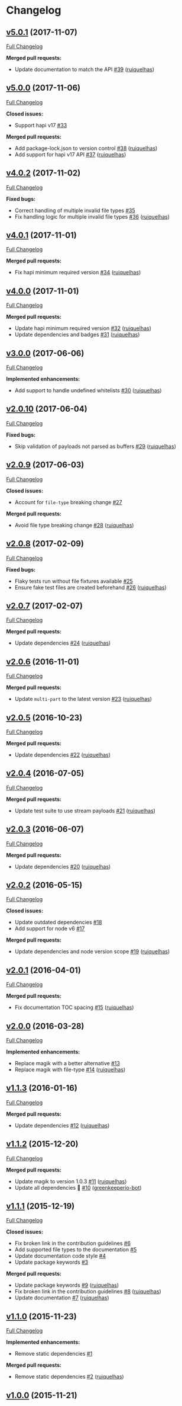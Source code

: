 # Changelog

## [v5.0.1](https://github.com/ruiquelhas/houdin/tree/v5.0.1) (2017-11-07)
[Full Changelog](https://github.com/ruiquelhas/houdin/compare/v5.0.0...v5.0.1)

**Merged pull requests:**

- Update documentation to match the API [\#39](https://github.com/ruiquelhas/houdin/pull/39) ([ruiquelhas](https://github.com/ruiquelhas))

## [v5.0.0](https://github.com/ruiquelhas/houdin/tree/v5.0.0) (2017-11-06)
[Full Changelog](https://github.com/ruiquelhas/houdin/compare/v4.0.2...v5.0.0)

**Closed issues:**

- Support hapi v17 [\#33](https://github.com/ruiquelhas/houdin/issues/33)

**Merged pull requests:**

- Add package-lock.json to version control [\#38](https://github.com/ruiquelhas/houdin/pull/38) ([ruiquelhas](https://github.com/ruiquelhas))
- Add support for hapi v17 API [\#37](https://github.com/ruiquelhas/houdin/pull/37) ([ruiquelhas](https://github.com/ruiquelhas))

## [v4.0.2](https://github.com/ruiquelhas/houdin/tree/v4.0.2) (2017-11-02)
[Full Changelog](https://github.com/ruiquelhas/houdin/compare/v4.0.1...v4.0.2)

**Fixed bugs:**

- Correct handling of multiple invalid file types [\#35](https://github.com/ruiquelhas/houdin/issues/35)
- Fix handling logic for multiple invalid file types [\#36](https://github.com/ruiquelhas/houdin/pull/36) ([ruiquelhas](https://github.com/ruiquelhas))

## [v4.0.1](https://github.com/ruiquelhas/houdin/tree/v4.0.1) (2017-11-01)
[Full Changelog](https://github.com/ruiquelhas/houdin/compare/v4.0.0...v4.0.1)

**Merged pull requests:**

- Fix hapi minimum required version [\#34](https://github.com/ruiquelhas/houdin/pull/34) ([ruiquelhas](https://github.com/ruiquelhas))

## [v4.0.0](https://github.com/ruiquelhas/houdin/tree/v4.0.0) (2017-11-01)
[Full Changelog](https://github.com/ruiquelhas/houdin/compare/v3.0.0...v4.0.0)

**Merged pull requests:**

- Update hapi minimum required version [\#32](https://github.com/ruiquelhas/houdin/pull/32) ([ruiquelhas](https://github.com/ruiquelhas))
- Update dependencies and badges [\#31](https://github.com/ruiquelhas/houdin/pull/31) ([ruiquelhas](https://github.com/ruiquelhas))

## [v3.0.0](https://github.com/ruiquelhas/houdin/tree/v3.0.0) (2017-06-06)
[Full Changelog](https://github.com/ruiquelhas/houdin/compare/v2.0.10...v3.0.0)

**Implemented enhancements:**

- Add support to handle undefined whitelists [\#30](https://github.com/ruiquelhas/houdin/pull/30) ([ruiquelhas](https://github.com/ruiquelhas))

## [v2.0.10](https://github.com/ruiquelhas/houdin/tree/v2.0.10) (2017-06-04)
[Full Changelog](https://github.com/ruiquelhas/houdin/compare/v2.0.9...v2.0.10)

**Fixed bugs:**

- Skip validation of payloads not parsed as buffers [\#29](https://github.com/ruiquelhas/houdin/pull/29) ([ruiquelhas](https://github.com/ruiquelhas))

## [v2.0.9](https://github.com/ruiquelhas/houdin/tree/v2.0.9) (2017-06-03)
[Full Changelog](https://github.com/ruiquelhas/houdin/compare/v2.0.8...v2.0.9)

**Closed issues:**

- Account for `file-type` breaking change [\#27](https://github.com/ruiquelhas/houdin/issues/27)

**Merged pull requests:**

- Avoid file type breaking change [\#28](https://github.com/ruiquelhas/houdin/pull/28) ([ruiquelhas](https://github.com/ruiquelhas))

## [v2.0.8](https://github.com/ruiquelhas/houdin/tree/v2.0.8) (2017-02-09)
[Full Changelog](https://github.com/ruiquelhas/houdin/compare/v2.0.7...v2.0.8)

**Fixed bugs:**

- Flaky tests run without file fixtures available [\#25](https://github.com/ruiquelhas/houdin/issues/25)
- Ensure fake test files are created beforehand [\#26](https://github.com/ruiquelhas/houdin/pull/26) ([ruiquelhas](https://github.com/ruiquelhas))

## [v2.0.7](https://github.com/ruiquelhas/houdin/tree/v2.0.7) (2017-02-07)
[Full Changelog](https://github.com/ruiquelhas/houdin/compare/v2.0.6...v2.0.7)

**Merged pull requests:**

- Update dependencies [\#24](https://github.com/ruiquelhas/houdin/pull/24) ([ruiquelhas](https://github.com/ruiquelhas))

## [v2.0.6](https://github.com/ruiquelhas/houdin/tree/v2.0.6) (2016-11-01)
[Full Changelog](https://github.com/ruiquelhas/houdin/compare/v2.0.5...v2.0.6)

**Merged pull requests:**

- Update `multi-part` to the latest version [\#23](https://github.com/ruiquelhas/houdin/pull/23) ([ruiquelhas](https://github.com/ruiquelhas))

## [v2.0.5](https://github.com/ruiquelhas/houdin/tree/v2.0.5) (2016-10-23)
[Full Changelog](https://github.com/ruiquelhas/houdin/compare/v2.0.4...v2.0.5)

**Merged pull requests:**

- Update dependencies [\#22](https://github.com/ruiquelhas/houdin/pull/22) ([ruiquelhas](https://github.com/ruiquelhas))

## [v2.0.4](https://github.com/ruiquelhas/houdin/tree/v2.0.4) (2016-07-05)
[Full Changelog](https://github.com/ruiquelhas/houdin/compare/v2.0.3...v2.0.4)

**Merged pull requests:**

- Update test suite to use stream payloads [\#21](https://github.com/ruiquelhas/houdin/pull/21) ([ruiquelhas](https://github.com/ruiquelhas))

## [v2.0.3](https://github.com/ruiquelhas/houdin/tree/v2.0.3) (2016-06-07)
[Full Changelog](https://github.com/ruiquelhas/houdin/compare/v2.0.2...v2.0.3)

**Merged pull requests:**

- Update dependencies [\#20](https://github.com/ruiquelhas/houdin/pull/20) ([ruiquelhas](https://github.com/ruiquelhas))

## [v2.0.2](https://github.com/ruiquelhas/houdin/tree/v2.0.2) (2016-05-15)
[Full Changelog](https://github.com/ruiquelhas/houdin/compare/v2.0.1...v2.0.2)

**Closed issues:**

- Update outdated dependencies [\#18](https://github.com/ruiquelhas/houdin/issues/18)
- Add support for node v6 [\#17](https://github.com/ruiquelhas/houdin/issues/17)

**Merged pull requests:**

- Update dependencies and node version scope [\#19](https://github.com/ruiquelhas/houdin/pull/19) ([ruiquelhas](https://github.com/ruiquelhas))

## [v2.0.1](https://github.com/ruiquelhas/houdin/tree/v2.0.1) (2016-04-01)
[Full Changelog](https://github.com/ruiquelhas/houdin/compare/v2.0.0...v2.0.1)

**Merged pull requests:**

- Fix documentation TOC spacing [\#15](https://github.com/ruiquelhas/houdin/pull/15) ([ruiquelhas](https://github.com/ruiquelhas))

## [v2.0.0](https://github.com/ruiquelhas/houdin/tree/v2.0.0) (2016-03-28)
[Full Changelog](https://github.com/ruiquelhas/houdin/compare/v1.1.3...v2.0.0)

**Implemented enhancements:**

- Replace magik with a better alternative [\#13](https://github.com/ruiquelhas/houdin/issues/13)
- Replace magik with file-type [\#14](https://github.com/ruiquelhas/houdin/pull/14) ([ruiquelhas](https://github.com/ruiquelhas))

## [v1.1.3](https://github.com/ruiquelhas/houdin/tree/v1.1.3) (2016-01-16)
[Full Changelog](https://github.com/ruiquelhas/houdin/compare/v1.1.2...v1.1.3)

**Merged pull requests:**

- Update dependencies [\#12](https://github.com/ruiquelhas/houdin/pull/12) ([ruiquelhas](https://github.com/ruiquelhas))

## [v1.1.2](https://github.com/ruiquelhas/houdin/tree/v1.1.2) (2015-12-20)
[Full Changelog](https://github.com/ruiquelhas/houdin/compare/v1.1.1...v1.1.2)

**Merged pull requests:**

- Update magik to version 1.0.3 [\#11](https://github.com/ruiquelhas/houdin/pull/11) ([ruiquelhas](https://github.com/ruiquelhas))
- Update all dependencies 🌴 [\#10](https://github.com/ruiquelhas/houdin/pull/10) ([greenkeeperio-bot](https://github.com/greenkeeperio-bot))

## [v1.1.1](https://github.com/ruiquelhas/houdin/tree/v1.1.1) (2015-12-19)
[Full Changelog](https://github.com/ruiquelhas/houdin/compare/v1.1.0...v1.1.1)

**Closed issues:**

- Fix broken link in the contribution guidelines [\#6](https://github.com/ruiquelhas/houdin/issues/6)
- Add supported file types to the documentation [\#5](https://github.com/ruiquelhas/houdin/issues/5)
- Update documentation code style [\#4](https://github.com/ruiquelhas/houdin/issues/4)
- Update package keywords [\#3](https://github.com/ruiquelhas/houdin/issues/3)

**Merged pull requests:**

- Update package keywords [\#9](https://github.com/ruiquelhas/houdin/pull/9) ([ruiquelhas](https://github.com/ruiquelhas))
- Fix broken link in the contribution guidelines [\#8](https://github.com/ruiquelhas/houdin/pull/8) ([ruiquelhas](https://github.com/ruiquelhas))
- Update documentation [\#7](https://github.com/ruiquelhas/houdin/pull/7) ([ruiquelhas](https://github.com/ruiquelhas))

## [v1.1.0](https://github.com/ruiquelhas/houdin/tree/v1.1.0) (2015-11-23)
[Full Changelog](https://github.com/ruiquelhas/houdin/compare/v1.0.0...v1.1.0)

**Implemented enhancements:**

- Remove static dependencies [\#1](https://github.com/ruiquelhas/houdin/issues/1)

**Merged pull requests:**

- Remove static dependencies [\#2](https://github.com/ruiquelhas/houdin/pull/2) ([ruiquelhas](https://github.com/ruiquelhas))

## [v1.0.0](https://github.com/ruiquelhas/houdin/tree/v1.0.0) (2015-11-21)
